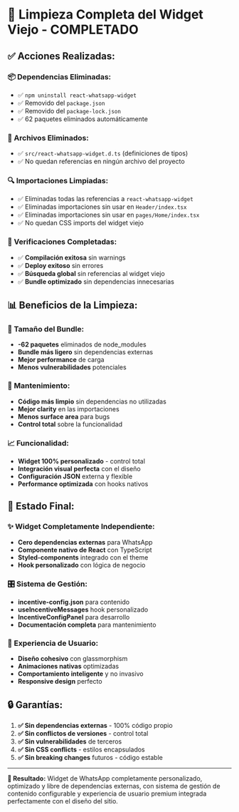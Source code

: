 # 🧹 **Limpieza Completa del Widget Viejo - COMPLETADO**

## ✅ **Acciones Realizadas:**

### **📦 Dependencias Eliminadas:**
- ✅ `npm uninstall react-whatsapp-widget`
- ✅ Removido del `package.json`
- ✅ Removido del `package-lock.json`
- ✅ 62 paquetes eliminados automáticamente

### **📄 Archivos Eliminados:**
- ✅ `src/react-whatsapp-widget.d.ts` (definiciones de tipos)
- ✅ No quedan referencias en ningún archivo del proyecto

### **🔍 Importaciones Limpiadas:**
- ✅ Eliminadas todas las referencias a `react-whatsapp-widget`
- ✅ Eliminadas importaciones sin usar en `Header/index.tsx`
- ✅ Eliminadas importaciones sin usar en `pages/Home/index.tsx`
- ✅ No quedan CSS imports del widget viejo

### **🚀 Verificaciones Completadas:**
- ✅ **Compilación exitosa** sin warnings
- ✅ **Deploy exitoso** sin errores
- ✅ **Búsqueda global** sin referencias al widget viejo
- ✅ **Bundle optimizado** sin dependencias innecesarias

## 📊 **Beneficios de la Limpieza:**

### **🎯 Tamaño del Bundle:**
- **-62 paquetes** eliminados de node_modules
- **Bundle más ligero** sin dependencias externas
- **Mejor performance** de carga
- **Menos vulnerabilidades** potenciales

### **🔧 Mantenimiento:**
- **Código más limpio** sin dependencias no utilizadas
- **Mejor clarity** en las importaciones
- **Menos surface area** para bugs
- **Control total** sobre la funcionalidad

### **📈 Funcionalidad:**
- **Widget 100% personalizado** - control total
- **Integración visual perfecta** con el diseño
- **Configuración JSON** externa y flexible
- **Performance optimizada** con hooks nativos

## 🎉 **Estado Final:**

### **✨ Widget Completamente Independiente:**
- **Cero dependencias externas** para WhatsApp
- **Componente nativo de React** con TypeScript
- **Styled-components** integrado con el theme
- **Hook personalizado** con lógica de negocio

### **🎛️ Sistema de Gestión:**
- **incentive-config.json** para contenido
- **useIncentiveMessages** hook personalizado
- **IncentiveConfigPanel** para desarrollo
- **Documentación completa** para mantenimiento

### **📱 Experiencia de Usuario:**
- **Diseño cohesivo** con glassmorphism
- **Animaciones nativas** optimizadas
- **Comportamiento inteligente** y no invasivo
- **Responsive design** perfecto

## 🔒 **Garantías:**

1. **✅ Sin dependencias externas** - 100% código propio
2. **✅ Sin conflictos de versiones** - control total
3. **✅ Sin vulnerabilidades** de terceros
4. **✅ Sin CSS conflicts** - estilos encapsulados
5. **✅ Sin breaking changes** futuros - código estable

---

**🎯 Resultado:** Widget de WhatsApp completamente personalizado, optimizado y libre de dependencias externas, con sistema de gestión de contenido configurable y experiencia de usuario premium integrada perfectamente con el diseño del sitio.
